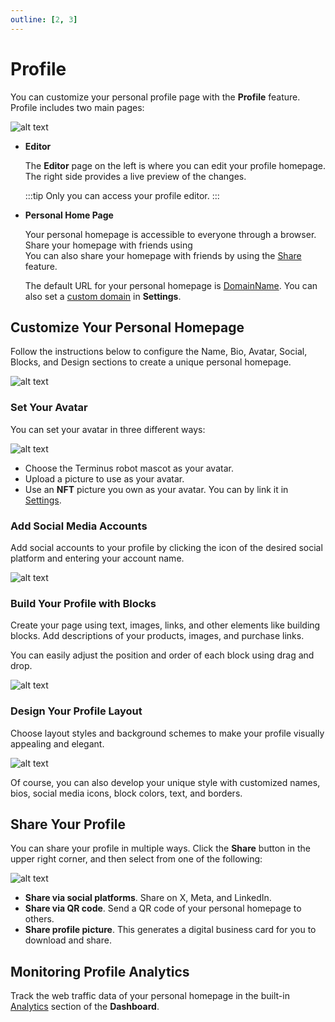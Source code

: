 ```yaml
---
outline: [2, 3]
---
```


# Profile

You can customize your personal profile page with the **Profile** feature. Profile includes two main pages:

![alt text](/images/how-to/terminus/profile_preview.jpg)

- **Editor**

  The **Editor** page on the left is where you can edit your profile homepage. The right side provides a live preview of the changes. <br>
  
  :::tip
  Only you can access your profile editor.
  :::

- **Personal Home Page**

  Your personal homepage is accessible to everyone through a browser. Share your homepage with friends using <br>
  You can also share your homepage with friends by using the [Share](#share) feature.

  The default URL for your personal homepage is [DomainName](../../overview/snowinning/terminus-name.md#domainname). You can also set a [custom domain](./settings/application.md#custom-domain) in **Settings**. 

## Customize Your Personal Homepage

Follow the instructions below to configure the Name, Bio, Avatar, Social, Blocks, and Design sections to create a unique personal homepage.

![alt text](/images/how-to/terminus/profile.jpg)

### Set Your Avatar

You can set your avatar in three different ways:

![alt text](/images/how-to/terminus/profile_avatar_setting.jpg)

- Choose the Terminus robot mascot as your avatar.
- Upload a picture to use as your avatar.
- Use an **NFT** picture you own as your avatar. You can by link it in [Settings](./settings/integration.md#terminus-space-account).

### Add Social Media Accounts

Add social accounts to your profile by clicking the icon of the desired social platform and entering your account name.

![alt text](/images/how-to/terminus/profile_social.jpg)

### Build Your Profile with Blocks


Create your page using text, images, links, and other elements like building blocks. Add descriptions of your products, images, and purchase links.

You can easily adjust the position and order of each block using drag and drop.

![alt text](/images/how-to/terminus/profile_blocks.jpg)

### Design Your Profile Layout 

Choose layout styles and background schemes to make your profile visually appealing and elegant.

![alt text](/images/how-to/terminus/profile_backdrop.jpg)

Of course, you can also develop your unique style with customized names, bios, social media icons, block colors, text, and borders.

## Share Your Profile

You can share your profile in multiple ways. Click the **Share** button in the upper right corner, and then select from one of the following:

![alt text](/images/how-to/terminus/profile_share.jpg)

- **Share via social platforms**. Share on X, Meta, and LinkedIn.
- **Share via QR code**. Send a QR code of your personal homepage to others.
- **Share profile picture**. This generates a digital business card for you to download and share.

## Monitoring Profile Analytics

Track the web traffic data of your personal homepage in the built-in [Analytics](./dashboard/index.md#analytics) section of the **Dashboard**.